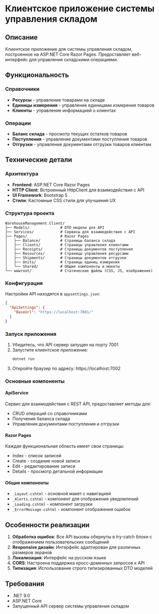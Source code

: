 # Клиентское приложение системы управления складом

## Описание

Клиентское приложение для системы управления складом, построенное на ASP.NET Core Razor Pages. Предоставляет веб-интерфейс для управления складскими операциями.

## Функциональность

### Справочники
- **Ресурсы** - управление товарами на складе
- **Единицы измерения** - управление единицами измерения товаров
- **Клиенты** - управление информацией о клиентах

### Операции
- **Баланс склада** - просмотр текущих остатков товаров
- **Поступления** - управление документами поступления товаров
- **Отгрузки** - управление документами отгрузки товаров клиентам

## Технические детали

### Архитектура
- **Frontend**: ASP.NET Core Razor Pages
- **HTTP Client**: Встроенный HttpClient для взаимодействия с API
- **UI Framework**: Bootstrap 5
- **Стили**: Кастомные CSS стили для улучшения UX

### Структура проекта
```
WarehouseManagement.Client/
├── Models/              # DTO модели для API
├── Services/            # Сервисы для взаимодействия с API
├── Pages/               # Razor Pages
│   ├── Balance/         # Страницы баланса склада
│   ├── Clients/         # Страницы управления клиентами
│   ├── Receipts/        # Страницы документов поступления
│   ├── Resources/       # Страницы управления ресурсами
│   ├── Shipments/       # Страницы документов отгрузки
│   ├── Units/           # Страницы единиц измерения
│   └── Shared/          # Общие компоненты и макеты
└── wwwroot/             # Статические файлы (CSS, JS, изображения)
```

### Конфигурация

Настройки API находятся в `appsettings.json`:
```json
{
  "ApiSettings": {
    "BaseUrl": "https://localhost:7001/"
  }
}
```

### Запуск приложения

1. Убедитесь, что API сервер запущен на порту 7001
2. Запустите клиентское приложение:
   ```bash
   dotnet run
   ```
3. Откройте браузер по адресу: https://localhost:7002

### Основные компоненты

#### ApiService
Сервис для взаимодействия с REST API, предоставляет методы для:
- CRUD операций со справочниками
- Получения баланса склада
- Управления документами поступления и отгрузки

#### Razor Pages
Каждая функциональная область имеет свои страницы:
- Index - список записей
- Create - создание новой записи
- Edit - редактирование записи
- Details - просмотр детальной информации

#### Общие компоненты
- `_Layout.cshtml` - основной макет с навигацией
- `_Alerts.cshtml` - компонент для отображения уведомлений
- `_Loading.cshtml` - компонент загрузки
- `_ErrorMessage.cshtml` - компонент отображения ошибок

## Особенности реализации

1. **Обработка ошибок**: Все API вызовы обернуты в try-catch блоки с отображением пользовательских сообщений
2. **Responsive дизайн**: Интерфейс адаптирован для различных размеров экранов
3. **Локализация**: Интерфейс на русском языке
4. **CORS**: Настроена поддержка кросс-доменных запросов к API
5. **Типизация**: Использование строго типизированных DTO моделей

## Требования

- .NET 9.0
- ASP.NET Core
- Запущенный API сервер системы управления складом